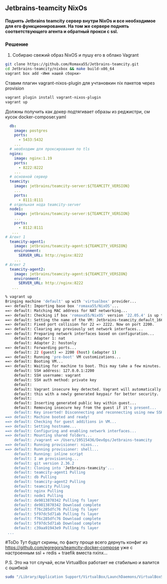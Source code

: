 ## Jetbrains-teamcity NixOs

#### Поднять Jetbrains teamcity сервер внутри NixOs и все необходимое для его функционирования. На том же сервере поднять соответствующего агента и обратный прокси с ssl.

### Решение
1) Собираю свежий образ NixOS и пушу его в облако Vagrant
```bash
git clone https://github.com/Romaxa55/Jetbrains-teamcity.git
cd Jetbrains-teamcity/nixbox && make build-x86_64
vagrant box add <Имя нашей сборки>
```

Ставим плагин vagrant-nixos-plugin для учтановкин nix пакетов через  provision
```bash
vagrant plugin install vagrant-nixos-plugin
vagrant up
```

Должны получить как докер подтягивает образы из реджистри, см кусок docker-composer.yaml 
```yaml
  db:
    image: postgres
    ports:
      - 5433:5432
    ... 
  # необходим для проксирования по tls
  nginx:
    image: nginx:1.19
    ports:
      - 8222:8222
    ...
  # основной сервер 
  teamcity:
    image: jetbrains/teamcity-server:${TEAMCITY_VERSION}
    ...
    ports:
      - 8111:8111
  # отдельная нода teamcity-server
  node1:
    image: jetbrains/teamcity-server:${TEAMCITY_VERSION}
    ...
    ports:
      - 8112:8111
   ...
# Агент 1
  teamcity-agent1:
    image: jetbrains/teamcity-agent:${TEAMCITY_VERSION}
    environment:
      SERVER_URL: http://nginx:8222
    ...
# Агент 2
  teamcity-agent2:
    image: jetbrains/teamcity-agent:${TEAMCITY_VERSION}
    environment:
      SERVER_URL: http://nginx:8222
   ...

```

```bash
% vagrant up     
Bringing machine 'default' up with 'virtualbox' provider...
==> default: Importing base box 'romaxa55/NixOS'...
==> default: Matching MAC address for NAT networking...
==> default: Checking if box 'romaxa55/NixOS' version '22.05.4' is up to date...
==> default: Setting the name of the VM: Jetbrains-teamcity_default_1665178693601_83622
==> default: Fixed port collision for 22 => 2222. Now on port 2200.
==> default: Clearing any previously set network interfaces...
==> default: Preparing network interfaces based on configuration...
    default: Adapter 1: nat
    default: Adapter 2: hostonly
==> default: Forwarding ports...
    default: 22 (guest) => 2200 (host) (adapter 1)
==> default: Running 'pre-boot' VM customizations...
==> default: Booting VM...
==> default: Waiting for machine to boot. This may take a few minutes...
    default: SSH address: 127.0.0.1:2200
    default: SSH username: vagrant
    default: SSH auth method: private key
    default: 
    default: Vagrant insecure key detected. Vagrant will automatically replace
    default: this with a newly generated keypair for better security.
    default: 
    default: Inserting generated public key within guest...
    default: Removing insecure key from the guest if it's present...
    default: Key inserted! Disconnecting and reconnecting using new SSH key...
==> default: Machine booted and ready!
==> default: Checking for guest additions in VM...
==> default: Setting hostname...
==> default: Configuring and enabling network interfaces...
==> default: Mounting shared folders...
    default: /vagrant => /Users/19515436/DevOps/Jetbrains-teamcity
==> default: Running provisioner: nixos...
==> default: Running provisioner: shell...
    default: Running: inline script
    default: I am provisioning...
    default: git version 2.36.2
    default: Cloning into 'Jetbrains-teamcity'...
    default: teamcity-agent1 Pulling
    default: db Pulling
    default: teamcity-agent2 Pulling
    default: teamcity Pulling
    default: nginx Pulling
    default: node1 Pulling
    default: de9813870342 Pulling fs layer
    default: de9813870342 Download complete
    default: f76c285dfc76 Pulling fs layer
    default: 5f97dc5d71ab Pulling fs layer
    default: f76c285dfc76 Download complete
    default: 5f97dc5d71ab Download complete
    default: c39aa91943e9 Pulling fs layer
 ...
```
#ToDo Тут будут скрины, по факту проще всего дернуть конфиг из https://github.com/egregors/teamcity-docker-compose уже с настроенным ssl +  redis + traefik вместа nxinx... 

P.S. Это на тот случай, если VirtualBox работает не стабильно и валится с ошибкой
```bash
sudo "/Library/Application Support/VirtualBox/LaunchDaemons/VirtualBoxStartup.sh" restart
```